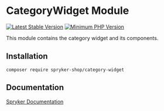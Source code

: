 # CategoryWidget Module
[![Latest Stable Version](https://poser.pugx.org/spryker-shop/category-widget/v/stable.svg)](https://packagist.org/packages/spryker-shop/category-widget)
[![Minimum PHP Version](https://img.shields.io/badge/php-%3E%3D%208.3-8892BF.svg)](https://php.net/)

This module contains the category widget and its components.

## Installation

```
composer require spryker-shop/category-widget
```

## Documentation

[Spryker Documentation](https://docs.spryker.com)
